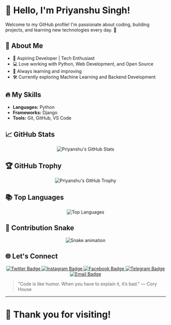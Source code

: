 # 👋 Hello, I'm Priyanshu Singh!  

Welcome to my GitHub profile! I'm passionate about coding, building projects, and learning new technologies every day. 🚀  

## 🧠 About Me
- 🌟 Aspiring Developer | Tech Enthusiast
- 💻 Love working with Python, Web Development, and Open Source
- 🎯 Always learning and improving
- 🛠️ Currently exploring Machine Learning and Backend Development

## 🔥 My Skills
- **Languages:** Python
- **Frameworks:** Django
- **Tools:** Git, GitHub, VS Code

## 📈 GitHub Stats
<p align="center">
  <img src="https://github-readme-stats.vercel.app/api?username=priyanshusingh999&show_icons=true&theme=radical" alt="Priyanshu's GitHub Stats" />
</p>

## 🏆 GitHub Trophy
<p align="center">
  <img src="https://github-profile-trophy.vercel.app/?username=priyanshusingh999&theme=algolia" alt="Priyanshu's GitHub Trophy" />
</p>

## 📚 Top Languages
<p align="center">
  <img src="https://github-readme-stats.vercel.app/api/top-langs/?username=priyanshusingh999&layout=compact&theme=radical" alt="Top Languages" />
</p>

## 🐍 Contribution Snake
<p align="center">
  <img src="[https://github.com/priyanshusingh999/priyanshusingh999/raw/output/github-contribution-dark-snake.svg](https://raw.githubusercontent.com/Sutil/Sutil/2b2fad3bf54522bb30c8c170591fc68ff51b69e6/github-contribution-grid-snake2.svg)" alt="Snake animation" />
</p>

## 🌐 Let's Connect

<p align="center">
  <a href="https://x.com/r_ajput999?t=VJS2PtU9GUMR49IF3H_KFA&s=09" target="_blank">
    <img src="https://img.shields.io/badge/Twitter-1DA1F2?style=for-the-badge&logo=twitter&logoColor=white" alt="Twitter Badge"/>
  </a>
  <a href="https://www.instagram.com/r_ajput999?igsh=NGNuMnZhNTZ0NWRt" target="_blank">
    <img src="https://img.shields.io/badge/Instagram-E4405F?style=for-the-badge&logo=instagram&logoColor=white" alt="Instagram Badge"/>
  </a>
  <a href="https://www.facebook.com/priyanshusingh999" target="_blank">
    <img src="https://img.shields.io/badge/Facebook-1877F2?style=for-the-badge&logo=facebook&logoColor=white" alt="Facebook Badge"/>
  </a>
  <a href="https://t.me/r_ajput999" target="_blank">
    <img src="https://img.shields.io/badge/Telegram-26A5E4?style=for-the-badge&logo=telegram&logoColor=white" alt="Telegram Badge"/>
  </a>
  <a href="mailto:your-email@example.com" target="_blank">
    <img src="https://img.shields.io/badge/Email-D14836?style=for-the-badge&logo=gmail&logoColor=white" alt="Email Badge"/>
  </a>
</p>


> "Code is like humor. When you have to explain it, it’s bad." — Cory House

---

# 🚀 Thank you for visiting!

